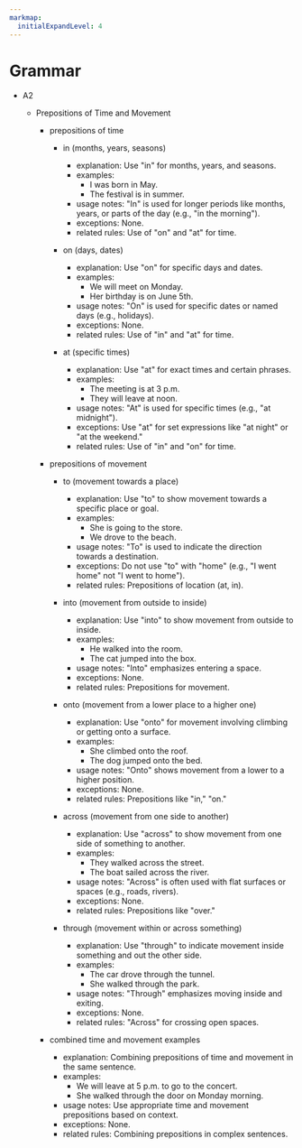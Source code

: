 ```yaml
---
markmap:
  initialExpandLevel: 4
---
```


# Grammar

- A2

  - Prepositions of Time and Movement

    - prepositions of time

      - in (months, years, seasons)

        - explanation: Use "in" for months, years, and seasons.
        - examples:
          - I was born in May.
          - The festival is in summer.
        - usage notes: "In" is used for longer periods like months, years, or parts of the day (e.g., "in the morning").
        - exceptions: None.
        - related rules: Use of "on" and "at" for time.

      - on (days, dates)

        - explanation: Use "on" for specific days and dates.
        - examples:
          - We will meet on Monday.
          - Her birthday is on June 5th.
        - usage notes: "On" is used for specific dates or named days (e.g., holidays).
        - exceptions: None.
        - related rules: Use of "in" and "at" for time.

      - at (specific times)
        - explanation: Use "at" for exact times and certain phrases.
        - examples:
          - The meeting is at 3 p.m.
          - They will leave at noon.
        - usage notes: "At" is used for specific times (e.g., "at midnight").
        - exceptions: Use "at" for set expressions like "at night" or "at the weekend."
        - related rules: Use of "in" and "on" for time.

    - prepositions of movement

      - to (movement towards a place)

        - explanation: Use "to" to show movement towards a specific place or goal.
        - examples:
          - She is going to the store.
          - We drove to the beach.
        - usage notes: "To" is used to indicate the direction towards a destination.
        - exceptions: Do not use "to" with "home" (e.g., "I went home" not "I went to home").
        - related rules: Prepositions of location (at, in).

      - into (movement from outside to inside)

        - explanation: Use "into" to show movement from outside to inside.
        - examples:
          - He walked into the room.
          - The cat jumped into the box.
        - usage notes: "Into" emphasizes entering a space.
        - exceptions: None.
        - related rules: Prepositions for movement.

      - onto (movement from a lower place to a higher one)

        - explanation: Use "onto" for movement involving climbing or getting onto a surface.
        - examples:
          - She climbed onto the roof.
          - The dog jumped onto the bed.
        - usage notes: "Onto" shows movement from a lower to a higher position.
        - exceptions: None.
        - related rules: Prepositions like "in," "on."

      - across (movement from one side to another)

        - explanation: Use "across" to show movement from one side of something to another.
        - examples:
          - They walked across the street.
          - The boat sailed across the river.
        - usage notes: "Across" is often used with flat surfaces or spaces (e.g., roads, rivers).
        - exceptions: None.
        - related rules: Prepositions like "over."

      - through (movement within or across something)
        - explanation: Use "through" to indicate movement inside something and out the other side.
        - examples:
          - The car drove through the tunnel.
          - She walked through the park.
        - usage notes: "Through" emphasizes moving inside and exiting.
        - exceptions: None.
        - related rules: "Across" for crossing open spaces.

    - combined time and movement examples
      - explanation: Combining prepositions of time and movement in the same sentence.
      - examples:
        - We will leave at 5 p.m. to go to the concert.
        - She walked through the door on Monday morning.
      - usage notes: Use appropriate time and movement prepositions based on context.
      - exceptions: None.
      - related rules: Combining prepositions in complex sentences.
